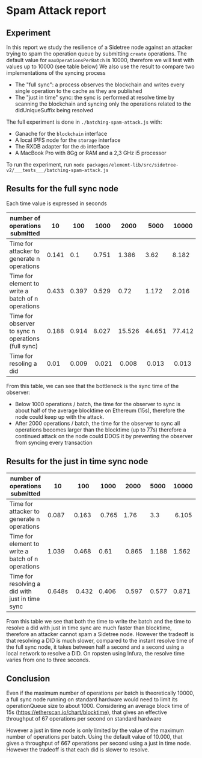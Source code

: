 # Spam Attack report

## Experiment

In this report we study the resilience of a Sidetree node against an attacker trying to spam the operation queue by submitting `create` operations.
The default value for `maxOperationsPerBatch` is 10000, therefore we will test with values up to 10000 (see table below)
We also use the result to compare two implementations of the syncing process
- The "full sync": a process observes the blockchain and writes every single operation to the cache as they are published
- The "just in time" sync: the sync is performed at resolve time by scanning the blockchain and syncing only the operations related to the didUniqueSuffix being resolved

The full experiment is done in `./batching-spam-attack.js` with:
- Ganache for the `blockchain` interface
- A local IPFS node for the `storage` interface
- The RXDB adapter for the `db` interface
- A MacBook Pro with 8Gg or RAM and a 2,3 GHz i5 processor

To run the experiment, run `node packages/element-lib/src/sidetree-v2/___tests___/batching-spam-attack.js`

## Results for the full sync node

Each time value is expressed in seconds

| number of operations submitted | 10 | 100 | 1000 | 2000 | 5000 | 10000 
| - | -- | --- | ---- | ---- | ---- | -----
| Time for attacker to generate n operations | 0.141 | 0.1 | 0.751	| 1.386	 | 3.62   | 8.182
| Time for element to write a batch of n operations | 0.433 | 0.397 | 0.529 |	0.72	 | 1.172  | 2.016
| Time for observer to sync n operations (full sync) | 0.188 | 0.914 | 8.027 |	15.526 | 44.651 | 77.412
| Time for resoling a did | 0.01 | 0.009 | 0.021 | 0.008 | 0.013 | 0.013

From this table, we can see that the bottleneck is the sync time of the observer:
- Below 1000 operations / batch, the time for the observer to sync is about half of the average blocktime on Ethereum (15s), therefore the node could keep up with the attack. 
- After 2000 operations / batch, the time for the observer to sync all operations becomes larger than the blocktime (up to 77s) therefore a continued attack on the node could DDOS it by preventing the observer from syncing every transaction

## Results for the just in time sync node

| number of operations submitted | 10 | 100 | 1000 | 2000 | 5000 | 10000 
| - | -- | --- | ---- | ---- | ---- | -----
| Time for attacker to generate n operations | 0.087 | 0.163 | 0.765 | 1.76 | 3.3 | 6.105
| Time for element to write a batch of n operations | 1.039 | 0.468 | 0.61 | 0.865 | 1.188 | 1.562
| Time for resolving a did with just in time sync | 0.648s | 0.432 | 0.406 | 0.597 | 0.577 | 0.871

From this table we see that both the time to write the batch and the time to resolve a did with just in time sync are much faster than blocktime, therefore an attacker cannot spam a Sidetree node.
However the tradeoff is that resolving a DID is much slower, compared to the instant resolve time of the full sync node, it takes between half a second and a second using a local network to resolve a DID. On ropsten using Infura, the resolve time varies from one to three seconds.

## Conclusion

Even if the maximum number of operations per batch is theoretically 10000, a full sync node running on standard hardware would need to limit its operationQueue size to about 1000. Considering an average block time of 15s (https://etherscan.io/chart/blocktime), that gives an effective throughput of 67 operations per second on standard hardware

However a just in time node is only limited by the value of the maximum number of operations per batch. Using the default value of 10.000, that gives a throughput of 667 operations per second using a just in time node. However the tradeoff is that each did is slower to resolve.
